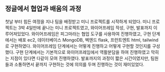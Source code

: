 ## 정글에서 협업과 배움의 과정

첫날 부터 힘든 여정을 지나 팀을 배정받고 미니 프로젝트를 시작하게 되었다.
미니 프로젝트는 3박 4일만에 끝나는 미니 프로젝트였고, 와이어프레임 작성, 구현, 발표까지 이루어져있었다.
와이어프레임은 피그마라는 협업 도구를 사용하여 진행하였고, 구현 단계에서는 배포 ec2, 데이터베이스 MongoDB, 벡엔드 flask, 프런트엔트 html, tailwind로 구현하였다.
와이어프레임 단계에서는 어떻게 진행하고 어떻게 구현할 것인지를 구성했다.
구현 단계에서는 기본적으로 와이어프레임에서 역활분담을 하여 진행하였고 막히는 지점이 있다면 다같이 모여 진행하였다.
발표까지의 과정이 짧은 시간이였지만, 팀원들과 소통하면서 끝까지 구현하는 것에 의의를 두며 진행하는 것이 재미있었다.
